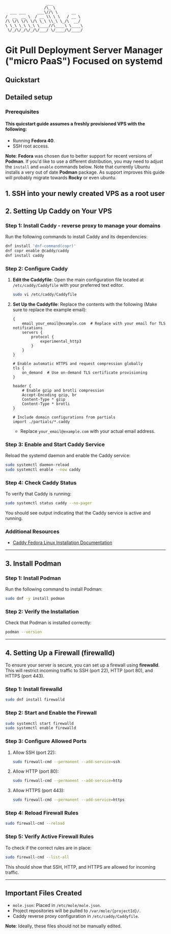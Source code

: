 ```
                  ___             
                 /\_ \            
  ___ ___     ___\//\ \      __   
/  __  __ \  / __ \\ \ \   / __ \ 
/\ \/\ \/\ \/\ \_\ \\_\ \_/\  __/ 
\ \_\ \_\ \_\ \____//\____\ \____\
 \/_/\/_/\/_/\/___/ \/____/\/____/
```
# Git Pull Deployment Server Manager ("micro PaaS") Focused on systemd

## Quickstart



## Detailed setup

### Prerequisites

#### This quicstart guide assumes a freshly provisioned VPS with the following:

- Running **Fedora 40**.
- SSH root access.

**Note**: **Fedora** was chosen due to better support for recent versions of **Podman**. If you'd like to use a different distribution, you may need to adjust the `install` and `enable` commands below. Note that currently Ubuntu installs a very out of date **Podman** package. As support improves this guide will probably migrate towards **Rocky** or even ubuntu.

## 1. SSH into your newly created VPS as a root user

## 2. Setting Up Caddy on Your VPS

### Step 1: Install Caddy - reverse proxy to manage your domains

Run the following commands to install Caddy and its dependencies:

```bash
dnf install 'dnf-command(copr)'
dnf copr enable @caddy/caddy
dnf install caddy
```

### Step 2: Configure Caddy

1. **Edit the Caddyfile**: Open the main configuration file located at `/etc/caddy/Caddyfile` with your preferred text editor.

   ```bash
   sudo vi /etc/caddy/Caddyfile
   ```

2. **Set Up the Caddyfile**: Replace the contents with the following (Make sure to replace the example email):

   ```caddyfile
   {
       email your_email@example.com  # Replace with your email for TLS notifications
       servers {
           protocol {
               experimental_http3
           }
       }
   }

   # Enable automatic HTTPS and request compression globally
   tls {
       on_demand  # Use on-demand TLS certificate provisioning
   }

   header {
       # Enable gzip and brotli compression
       Accept-Encoding gzip, br
       Content-Type * gzip
       Content-Type * brotli
   }

   # Include domain configurations from partials
   import ./partials/*.caddy
   ```

   - Replace `your_email@example.com` with your actual email address.

### Step 3: Enable and Start Caddy Service

Reload the systemd daemon and enable the Caddy service:

```bash
sudo systemctl daemon-reload
sudo systemctl enable --now caddy
```

### Step 4: Check Caddy Status

To verify that Caddy is running:

```bash
sudo systemctl status caddy --no-pager
```

You should see output indicating that the Caddy service is active and running.

### Additional Resources

- [Caddy Fedora Linux Installation Documentation](https://caddyserver.com/docs/install#fedora-redhat-centos)

---

## 3. Install Podman

### Step 1: Install Podman

Run the following command to install Podman:

```bash
sudo dnf -y install podman
```

### Step 2: Verify the Installation

Check that Podman is installed correctly:

```bash
podman --version
```

---

## 4. Setting Up a Firewall (firewalld)

To ensure your server is secure, you can set up a firewall using **firewalld**. This will restrict incoming traffic to SSH (port 22), HTTP (port 80), and HTTPS (port 443).

### Step 1: Install firewalld

```bash
sudo dnf install firewalld
```

### Step 2: Start and Enable the Firewall

```bash
sudo systemctl start firewalld
sudo systemctl enable firewalld
```

### Step 3: Configure Allowed Ports

1. Allow SSH (port 22):

   ```bash
   sudo firewall-cmd --permanent --add-service=ssh
   ```

2. Allow HTTP (port 80):

   ```bash
   sudo firewall-cmd --permanent --add-service=http
   ```

3. Allow HTTPS (port 443):

   ```bash
   sudo firewall-cmd --permanent --add-service=https
   ```

### Step 4: Reload Firewall Rules

```bash
sudo firewall-cmd --reload
```

### Step 5: Verify Active Firewall Rules

To check if the correct rules are in place:

```bash
sudo firewall-cmd --list-all
```

This should show that SSH, HTTP, and HTTPS are allowed for incoming traffic.

--- 

## Important Files Created

- `mole.json`: Placed in `/etc/mole/mole.json`.
- Project repositories will be pulled to `/var/mole/{projectId}/`.
- Caddy reverse proxy configuration in `/etc/caddy/Caddyfile`.

**Note**: Ideally, these files should not be manually edited.
